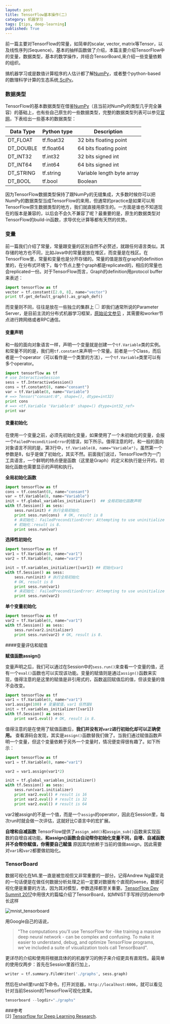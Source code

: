 ```yaml
---
layout: post
title: TensorFlow基本操作(二)
category: 机器学习
tags: [tips, deep-learning]
published: True
---
```

前一篇主要对TensorFlow的常量，如简单的scalar, vector, matrix等Tensor，以及线性序列(Sequence)，基本的抽样函数做了介绍，本篇主要介绍TensorFlow中的变量，数据类型，基本的数学操作，并结合TensorBoard,来介绍一些变量依赖的组织。  

搞机器学习或是数值计算程序的人估计都了解[NumPy](http://www.numpy.org/)，或者整个python-based的数理科学计算的生态系统,[SciPy](https://www.scipy.org/)。

<!--more-->

### 数据类型
TensorFlow的基本数据类型在借鉴[NumPy](http://lagrange.univ-lyon1.fr/docs/numpy/1.11.0/reference/arrays.dtypes.html)（且当前对NumPy的类型几乎完全兼容）的基础上，也有些自己原生的一些数据类型，完整的数据类型列表可以参见[官网](https://www.tensorflow.org/api_docs/python/tf/DType)，下表给出一些基本的数据类型：

| Data Type | Python type | Description                |
|-----------|-------------|----------------------------|
| DT_FLOAT  | tf.float32  | 32 bits floating point     |
| DT_DOUBLE | tf.float64  | 64 bits floating point     |
| DT_INT32  | tf.int32    | 32 bits signed int         |
| DT_INT64  | tf.int64    | 64 bits signed int         |
| DT_STRING | tf.string   | Variable length byte array |
| DT_BOOL   | tf.bool     | Boolean                    |

因为TensorFlow数据类型保持了跟NumPy的无缝集成，大多数时候你可以把NumPy的数据类型当成TensorFlow的来用，但通常的practice是如果可以用TensorFlow原生数据类型的地方，我们就直接用原生的。一方面是谁也不知道现在的版本是兼容的，以后会不会久不兼容了呢？最重要的是，原生的数据类型对TensorFlow的build-in函数，求导优化计算等都有天然的优势。

### 变量
前一篇我们介绍了常量，常量跟变量的区别自然不必赘述，就跟任何语言类似。其存储的地方也不同，比如Java中的常量是放在堆区，而变量是在栈区。在TensorFlow里，常量和变量也是分开存储的。常量的值是放在graph的definition里的，在分布式环境下，每个节点上整个graph都是replicated的，相应的常量也会replicated一份。对于TensorFlow而言，Graph的definition用protocol buffer来表述：

```python
import tensorflow as tf
vector = tf.constant([2.0, 8], name="vector")
print tf.get_default_graph().as_graph_def()
```

而变量则不同，往往是放在一些独立的集群上<label for="sn-1" class="margin-toggle sidenote-number"></label><input type="checkbox" id="sn-1" class="margin-toggle"/>
<span class="sidenote">
即我们通常所说的Parameter Server，是目前主流的分布式机器学习框架，[原始论文参见](https://pdfs.semanticscholar.org/30e9/4e24d67994c5a8e2f20f852a51d28a720de2.pdf)
</span>，其需要和worker节点进行跨网络或者RPC通信。

#### 变量声明
和一般的面向对象语言一样，声明一个变量就是创建一个`tf.Variable`类的实例。和常量不同的是，我们用`tf.constant`来声明一个常量。前者是一个Class，而后者是一个operator（可以看作是一个类里的方法），一个`tf.Variable`类里可以有多个operator。

```python
import tensorflow as tf
# use InteractiveSession
sess = tf.InteractiveSession()
cons = tf.constant(8, name="consant")
var = tf.Variable(8, name="Variable")
# ==> Tensor("consant:0", shape=(), dtype=int32)
print cons  
# ==> <tf.Variable 'Variable:0' shape=() dtype=int32_ref>
print var
```
#### 变量初始化
在使用一个变量之前，必须先初始化变量，如果使用了一个未初始化的变量，会报一个`FailedPreconditionError`的错误，如下所示。值得注意的时，和一般的面向对象语言不同的是，第3行中，`tf.Variable(8, name="Variable")`，虽然第一个参数是8，似乎是做了初始化，其实不然。前面我们说过，TensorFlow作为一门工具语言，一个鲜明的特点便是函数（这里是Graph）的定义和执行是分开的。初始化函数也需要显示的声明和执行。

**全局初始化函数**

```python
import tensorflow as tf
cons = tf.constant(8, name="consant")
var = tf.Variable(8, name="Variable")
init = tf.global_variables_initializer()  ## 全局初始化函数声明
with tf.Session() as sess:
    sess.run(init) # 执行全局初始化
    print sess.run(cons)  # OK, result is 8
    # 未初始化： FailedPreconditionError: Attempting to use uninitialized value Variable_2
    # 初始化：result is 8.
    print sess.run(var)

```

**选择性初始化**

```python
import tensorflow as tf
var1 = tf.Variable(8, name="var1")
var2 = tf.Variable(8, name="var2")

init = tf.variables_initializer([var1]) ## 初始化var1
with tf.Session() as sess:
    sess.run(init) # 执行全局初始化
    # OK, result is 8
    print sess.run(var1)
    # 未初始化： FailedPreconditionError: Attempting to use uninitialized value var2_2
    print sess.run(var2)
```

**单个变量初始化**

```python
import tensorflow as tf
var2 = tf.Variable(8, name="var1")
with tf.Session() as sess:
    sess.run(var2.initializer)
    print sess.run(var2) # OK, result is 8.
```

####变量评估和赋值

**赋值函数assign()**

变量声明之后，我们可以通过在Session中的`sess.run()`来查看一个变量的值，还有一个`eval()`函数也可以实现该功能。变量的赋值则是通过`assign()`函数来实现，值得注意的是这里的赋值是非引用式的，函数返回赋值后的值，但该变量的值不会改变。

```python
import tensorflow as tf
var1 = tf.Variable(8, name="var1")
var1.assign(100) # 变量赋值，var1 任然是8
init = tf.variables_initializer([var1])
with tf.Session() as sess:
    print var1.eval() # OK, result is 8.
```

值得注意的是在使用了赋值函数后，**我们并没有对`var2`进行初始化却可以正确使用。** 查看源码会发现，其实是`assign()`函数替我们做了。当我们通过赋值函数声明一个变量，但这个变量依赖于另外一个变量时，情况便变得很有趣了。如下所示：

```python
import tensorflow as tf
var1 = tf.Variable(8, name="var1")

var2 = var1.assign(var1*2)

init = tf.global_variables_initializer()
with tf.Session() as sess:
    sess.run(var1.initializer)
    print var2.eval() # result is 16
    print var2.eval() # result is 32
    print var2.eval() # result is 64
```
var2被assign的不是一个值，而是一个`assign`的operator，因此在Session里，每次run时就会做一次评估，这就好比C语言中的宏扩展。

**自增和自减函数**
TensorFlow提供了`assign_add()`和`assgin_sub()`函数来实现函数的自增自减功能。**和assign()函数会自动帮你初始化变量不同，自增、自减函数并不会帮你赋值，你需要自己赋值** 原因其均依赖于当前的值做assign，因此需要对`var1`和`var2`都要做初始化。

### TensorBoard
数据可视化在ML里一直是被忽视但又非常重要的一部分。记得Andrew Ng最常说的一句话便是在做任何数据分析处理之前一定要对数据有个直观的sense，数据可视化便是重要的方法，因为其对模型，参数选择都至关重要。[TensorFlow Dev Summit 2017](https://youtu.be/eBbEDRsCmv4)中用很大的篇幅介绍了TensorBoard，如MNIST手写辨识的demo中长这样

![mnist_tensorboard]({{site.cdnurl}}/assets/img/post/mnist_tensorboard.png)

用Google自己的话说，

>"The computations you'll use TensorFlow for -like training a massive deep neural network - can be complex and confusing. To make it easier to understand, debug, and optimize TensorFlow programs, we've included a suite of visualization tools call TensorBoard".

更详尽的介绍和使用将根据具体的的机器学习的例子来介绍更具有直观性。最简单的使用仅两步：首先在Session里首行加上，

```python
writer = tf.summary.FileWriter('./graphs', sess.graph)
```

然后在shell里run如下命令。打开浏览器，`http://localhost:6006`，就可以看见针对当前Session的TensorFlow可视化效果。

```python
tensorboard --logdir="./graphs"
```


###参考  
[2] [Tensorflow for Deep Learning Research](https://web.stanford.edu/class/cs20si/syllabus.html).  
